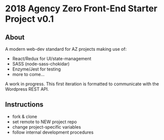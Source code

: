 # 2018 Agency Zero Front-End Starter Project v0.1


## About

A modern web-dev standard for AZ projects making use of:
- React/Redux for UI/state-management
- SASS (node-sass-chokidar)
- Enzyme/Jest for testing
- more to come...

A work in progress. This first iteration is formatted to communicate with the Wordpress REST API.


## Instructions

- fork & clone
- set remote to NEW project repo
- change project-specific variables
- follow internal development procedures
